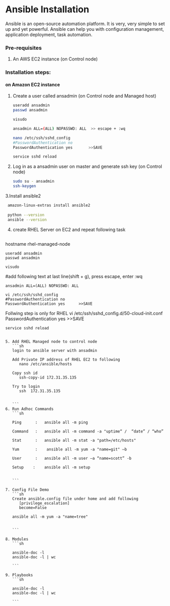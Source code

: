 # Ansible Installation

Ansible is an open-source automation platform. It is very, very simple to set up and yet powerful. Ansible can help you with configuration management, application deployment, task automation.

### Pre-requisites

1. An AWS EC2 instance (on Control node)

### Installation steps:
#### on Amazon EC2 instance

   
1. Create a user called ansadmin (on Control node and Managed host)  
   ```sh
   useradd ansadmin
   passwd ansadmin
   
   visudo
   
   ansadmin ALL=(ALL) NOPASSWD: ALL  >> escape + :wq
   
   nano /etc/ssh/sshd_config
   #PasswordAuthentication no
   PasswordAuthentication yes		>>SAVE
   
   service sshd reload

   
2. Log in as a ansadmin user on master and generate ssh key (on Control node)
   ```sh 
   sudo su - ansadmin
   ssh-keygen
   ```
   
3.Install ansible2
   ```sh
	amazon-linux-extras install ansible2
	
	python --version
	ansible --version
   ```

4.	create RHEL Server  on EC2 and repeat following task
	```sh

   hostname rhel-managed-node

	useradd ansadmin
	passwd ansadmin
	   
	visudo
	   
   #add following text at last line(shift + g), press escape, enter :wq

	ansadmin ALL=(ALL) NOPASSWD: ALL  
	   
	vi /etc/ssh/sshd_config
	#PasswordAuthentication no
	PasswordAuthentication yes		>>SAVE

   Follwing step is only for RHEL
      vi /etc/ssh/sshd_config.d/50-cloud-init.conf
      PasswordAuthentication yes    >>SAVE
       
	service sshd reload

   ```

5. Add RHEL Managed node to control node
      ```sh
      login to ansible server with ansadmin
      
      Add Private IP address of RHEL EC2 to following
         nano /etc/ansible/hosts

      Copy ssh id
         ssh-copy-id 172.31.35.135

      Try to login
         ssh  172.31.35.135


      ```
6. Run Adhoc Commands
      ```sh
      
      Ping		:	ansible all -m ping
      
      Command	:	ansible all -m command -a "uptime“ /  “date” / “who”
      
      Stat		:	ansible all -m stat -a "path=/etc/hosts"
      
      Yum		:	 ansible all -m yum -a "name=git" –b
      
      User		:	ansible all -m user –a “name=scott” -b
      
      Setup	   :	ansible all -m setup  
      

      ```

7. Config File Demo
      ```sh
      Create ansible.config file under home and add following
         [privilege_escalation]
         become=False

      ansible all -m yum -a "name=tree"


      ```

8. Modules
      ```sh

      ansible-doc -l 
      ansible-doc -l | wc

      ```

9. Playbooks
      ```sh

      ansible-doc -l 
      ansible-doc -l | wc

      ```
